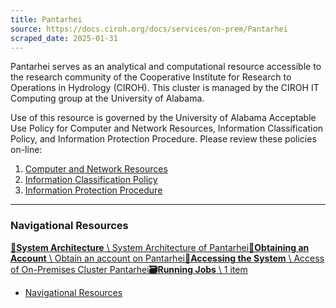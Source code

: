 ```yaml
---
title: Pantarhei
source: https://docs.ciroh.org/docs/services/on-prem/Pantarhei
scraped_date: 2025-01-31
---
```


Pantarhei serves as an analytical and computational resource accessible to the research community of the Cooperative Institute for Research to Operations in Hydrology (CIROH). This cluster is managed by the CIROH IT Computing group at the University of Alabama.

Use of this resource is governed by the University of Alabama Acceptable Use Policy for Computer and Network Resources, Information Classification Policy, and Information Protection Procedure. Please review these policies on-line:

1. [Computer and Network Resources](https://oit.ua.edu/about/policies/it-use-guideline-computer-and-network-use/)
2. [Information Classification Policy](https://ua-public.policystat.com/policy/14809337/latest/)
3. [Information Protection Procedure](https://oit.ua.edu/internaldocs/20210205-UA%20Information%20Protection%20Procedures.pdf)

* * *

### Navigational Resources

[**📄️System Architecture** \\
System Architecture of Pantarhei](https://docs.ciroh.org/docs/services/on-prem/Pantarhei/sysinfo)[**📄️Obtaining an Account** \\
Obtain an account on Pantarhei](https://docs.ciroh.org/docs/services/on-prem/Pantarhei/obtain)[**📄️Accessing the System** \\
Access of On-Premises Cluster Pantarhei](https://docs.ciroh.org/docs/services/on-prem/Pantarhei/access)[**🗃️Running Jobs** \\
1 item](https://docs.ciroh.org/docs/services/on-prem/Pantarhei/RunningJobs/)

- [Navigational Resources](https://docs.ciroh.org/docs/services/on-prem/Pantarhei/#navigational-resources)